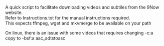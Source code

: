 A quick script to facilitate downloading videos and subtiles from the 9Now website.  
Refer to Instructions.txt for the manual instructions required.  
This expects ffmpeg, wget and mkvmerge to be available on your path  
  
On linux, there is an issue with some videos that requires changing -c:a copy to -bsf:a aac_adtstoasc  

